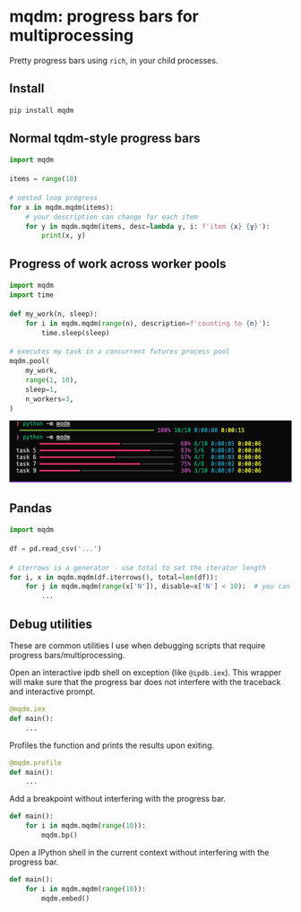 # mqdm: progress bars for multiprocessing
Pretty progress bars using `rich`, in your child processes.

## Install

```bash
pip install mqdm
```

## Normal tqdm-style progress bars
```python
import mqdm

items = range(10)

# nested loop progress
for x in mqdm.mqdm(items):
    # your description can change for each item
    for y in mqdm.mqdm(items, desc=lambda y, i: f'item {x} {y}'):
        print(x, y)
```


## Progress of work across worker pools
```python
import mqdm
import time

def my_work(n, sleep):
    for i in mqdm.mqdm(range(n), description=f'counting to {n}'):
        time.sleep(sleep)

# executes my task in a concurrent futures process pool
mqdm.pool(
    my_work,
    range(1, 10),
    sleep=1,
    n_workers=3,
)
```

![alt text](static/image.png)

## Pandas
```python
import mqdm

df = pd.read_csv('...')

# iterrows is a generator - use total to set the iterator length
for i, x in mqdm.mqdm(df.iterrows(), total=len(df)):
    for j in mqdm.mqdm(range(x['N']), disable=x['N'] < 10):  # you can disable the progress bar for quick loops
        ...
```

## Debug utilities
These are common utilities I use when debugging scripts that require progress bars/multiprocessing.

Open an interactive ipdb shell on exception (like `@ipdb.iex`). This wrapper will make sure that the progress bar does not interfere with the traceback and interactive prompt.
```python
@mqdm.iex
def main():
    ...
```

Profiles the function and prints the results upon exiting.
```python
@mqdm.profile
def main():
    ...
```

Add a breakpoint without interfering with the progress bar.
```python
def main():
    for i in mqdm.mqdm(range(10)):
        mqdm.bp()
```

Open a IPython shell in the current context without interfering with the progress bar.
```python
def main():
    for i in mqdm.mqdm(range(10)):
        mqdm.embed()
```
